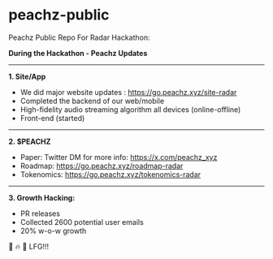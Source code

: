 # peachz-public
Peachz Public Repo For Radar Hackathon: 

**During the Hackathon - Peachz Updates**

---

**1. Site/App**

- We did major website updates : https://go.peachz.xyz/site-radar
- Completed the backend of our web/mobile
- High-fidelity audio streaming algorithm all devices (online-offline)
- Front-end (started)

---


**2. $PEACHZ**

- Paper: Twitter DM for more info: https://x.com/peachz_xyz
- Roadmap: https://go.peachz.xyz/roadmap-radar
- Tokenomics: https://go.peachz.xyz/tokenomics-radar

---


**3. Growth Hacking:**
 
- PR releases
- Collected 2600 potential user emails
- 20% w-o-w growth

🍑 🔥 🚀 LFG!!! 
